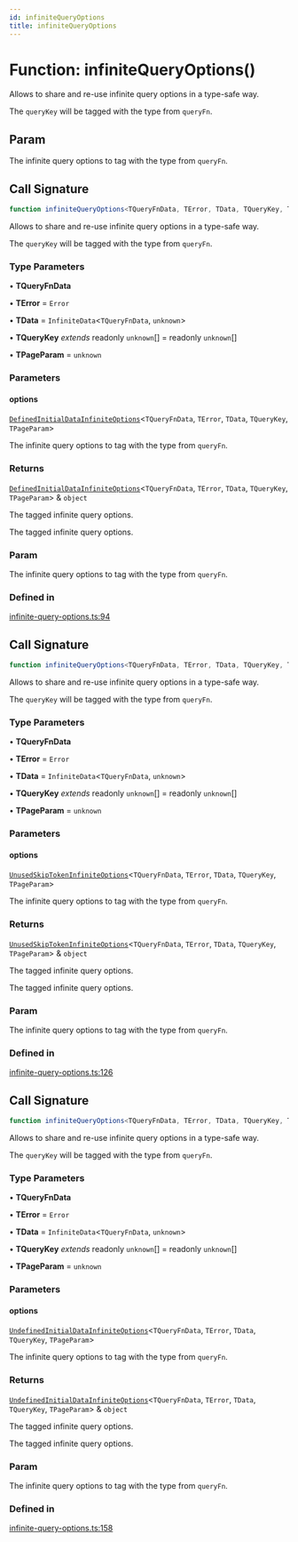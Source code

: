 ```yaml
---
id: infiniteQueryOptions
title: infiniteQueryOptions
---
```


# Function: infiniteQueryOptions()

Allows to share and re-use infinite query options in a type-safe way.

The `queryKey` will be tagged with the type from `queryFn`.

## Param

The infinite query options to tag with the type from `queryFn`.

## Call Signature

```ts
function infiniteQueryOptions<TQueryFnData, TError, TData, TQueryKey, TPageParam>(options): DefinedInitialDataInfiniteOptions<TQueryFnData, TError, TData, TQueryKey, TPageParam> & object
```

Allows to share and re-use infinite query options in a type-safe way.

The `queryKey` will be tagged with the type from `queryFn`.

### Type Parameters

• **TQueryFnData**

• **TError** = `Error`

• **TData** = `InfiniteData`\<`TQueryFnData`, `unknown`\>

• **TQueryKey** *extends* readonly `unknown`[] = readonly `unknown`[]

• **TPageParam** = `unknown`

### Parameters

#### options

[`DefinedInitialDataInfiniteOptions`](../../type-aliases/definedinitialdatainfiniteoptions.md)\<`TQueryFnData`, `TError`, `TData`, `TQueryKey`, `TPageParam`\>

The infinite query options to tag with the type from `queryFn`.

### Returns

[`DefinedInitialDataInfiniteOptions`](../../type-aliases/definedinitialdatainfiniteoptions.md)\<`TQueryFnData`, `TError`, `TData`, `TQueryKey`, `TPageParam`\> & `object`

The tagged infinite query options.

The tagged infinite query options.

### Param

The infinite query options to tag with the type from `queryFn`.

### Defined in

[infinite-query-options.ts:94](https://github.com/TanStack/query/blob/main/packages/angular-query-experimental/src/infinite-query-options.ts#L94)

## Call Signature

```ts
function infiniteQueryOptions<TQueryFnData, TError, TData, TQueryKey, TPageParam>(options): UnusedSkipTokenInfiniteOptions<TQueryFnData, TError, TData, TQueryKey, TPageParam> & object
```

Allows to share and re-use infinite query options in a type-safe way.

The `queryKey` will be tagged with the type from `queryFn`.

### Type Parameters

• **TQueryFnData**

• **TError** = `Error`

• **TData** = `InfiniteData`\<`TQueryFnData`, `unknown`\>

• **TQueryKey** *extends* readonly `unknown`[] = readonly `unknown`[]

• **TPageParam** = `unknown`

### Parameters

#### options

[`UnusedSkipTokenInfiniteOptions`](../../type-aliases/unusedskiptokeninfiniteoptions.md)\<`TQueryFnData`, `TError`, `TData`, `TQueryKey`, `TPageParam`\>

The infinite query options to tag with the type from `queryFn`.

### Returns

[`UnusedSkipTokenInfiniteOptions`](../../type-aliases/unusedskiptokeninfiniteoptions.md)\<`TQueryFnData`, `TError`, `TData`, `TQueryKey`, `TPageParam`\> & `object`

The tagged infinite query options.

The tagged infinite query options.

### Param

The infinite query options to tag with the type from `queryFn`.

### Defined in

[infinite-query-options.ts:126](https://github.com/TanStack/query/blob/main/packages/angular-query-experimental/src/infinite-query-options.ts#L126)

## Call Signature

```ts
function infiniteQueryOptions<TQueryFnData, TError, TData, TQueryKey, TPageParam>(options): UndefinedInitialDataInfiniteOptions<TQueryFnData, TError, TData, TQueryKey, TPageParam> & object
```

Allows to share and re-use infinite query options in a type-safe way.

The `queryKey` will be tagged with the type from `queryFn`.

### Type Parameters

• **TQueryFnData**

• **TError** = `Error`

• **TData** = `InfiniteData`\<`TQueryFnData`, `unknown`\>

• **TQueryKey** *extends* readonly `unknown`[] = readonly `unknown`[]

• **TPageParam** = `unknown`

### Parameters

#### options

[`UndefinedInitialDataInfiniteOptions`](../../type-aliases/undefinedinitialdatainfiniteoptions.md)\<`TQueryFnData`, `TError`, `TData`, `TQueryKey`, `TPageParam`\>

The infinite query options to tag with the type from `queryFn`.

### Returns

[`UndefinedInitialDataInfiniteOptions`](../../type-aliases/undefinedinitialdatainfiniteoptions.md)\<`TQueryFnData`, `TError`, `TData`, `TQueryKey`, `TPageParam`\> & `object`

The tagged infinite query options.

The tagged infinite query options.

### Param

The infinite query options to tag with the type from `queryFn`.

### Defined in

[infinite-query-options.ts:158](https://github.com/TanStack/query/blob/main/packages/angular-query-experimental/src/infinite-query-options.ts#L158)
